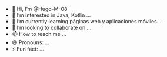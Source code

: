- 👋 Hi, I’m @Hugo-M-08
- 👀 I’m interested in Java, Kotlin ...
- 🌱 I’m currently learning páginas web y aplicaciones móviles...
- 💞️ I’m looking to collaborate on ...
- 📫 How to reach me ...
- 😄 Pronouns: ...
- ⚡ Fun fact: ...

<!---
Hugo-M-08/Hugo-M-08 is a ✨ special ✨ repository because its `README.md` (this file) appears on your GitHub profile.
You can click the Preview link to take a look at your changes.
--->
